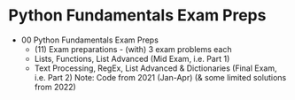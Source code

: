 # Python Fundamentals Exam Preps
- 00 Python Fundamentals Exam Preps
    - (11) Exam preparations - (with) 3 exam problems each
    - Lists, Functions, List Advanced (Mid Exam, i.e. Part 1)
    - Text Processing, RegEx, List Advanced & Dictionaries (Final Exam, i.e. Part 2)
Note: Code from 2021 (Jan-Apr) (& some limited solutions from 2022)
